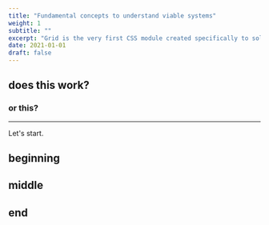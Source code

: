 ```yaml
---
title: "Fundamental concepts to understand viable systems"
weight: 1
subtitle: ""
excerpt: "Grid is the very first CSS module created specifically to solve the layout problems we’ve all been hacking our way around for as long as we’ve been making websites."
date: 2021-01-01
draft: false
---
```


<!--- {{< here >}} --->


## does this work?

### or this?

---

Let's start.

## beginning

## middle

## end
